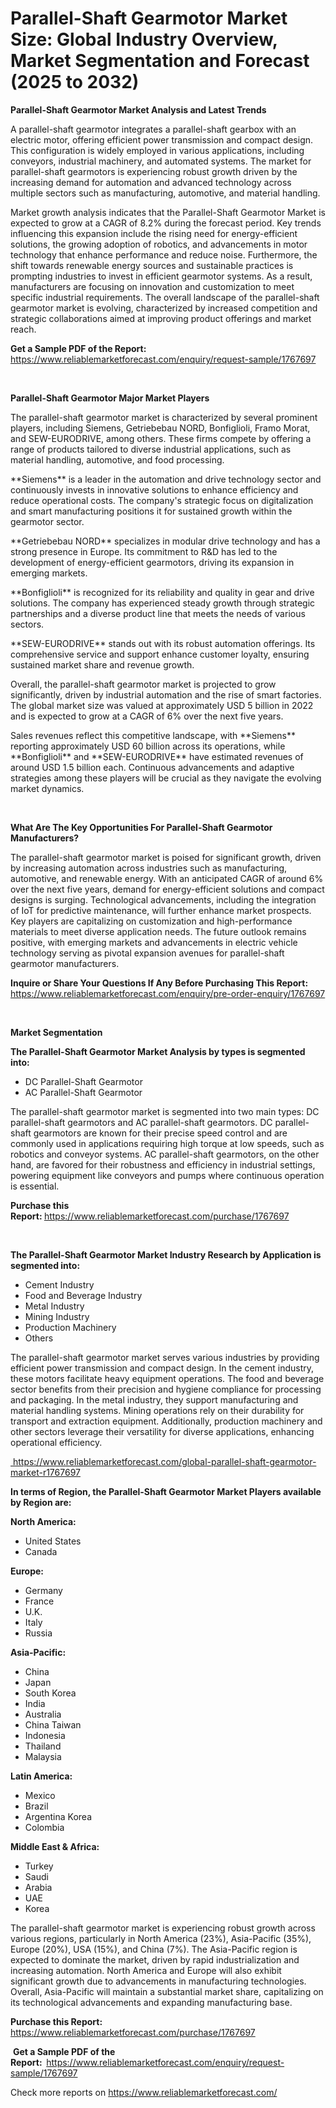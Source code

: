 <p><h1>Parallel-Shaft Gearmotor Market Size: Global Industry Overview, Market Segmentation and Forecast (2025 to 2032)</h1></p><p><strong>Parallel-Shaft Gearmotor Market Analysis and Latest Trends</strong></p>
<p><p>A parallel-shaft gearmotor integrates a parallel-shaft gearbox with an electric motor, offering efficient power transmission and compact design. This configuration is widely employed in various applications, including conveyors, industrial machinery, and automated systems. The market for parallel-shaft gearmotors is experiencing robust growth driven by the increasing demand for automation and advanced technology across multiple sectors such as manufacturing, automotive, and material handling.</p><p>Market growth analysis indicates that the Parallel-Shaft Gearmotor Market is expected to grow at a CAGR of 8.2% during the forecast period. Key trends influencing this expansion include the rising need for energy-efficient solutions, the growing adoption of robotics, and advancements in motor technology that enhance performance and reduce noise. Furthermore, the shift towards renewable energy sources and sustainable practices is prompting industries to invest in efficient gearmotor systems. As a result, manufacturers are focusing on innovation and customization to meet specific industrial requirements. The overall landscape of the parallel-shaft gearmotor market is evolving, characterized by increased competition and strategic collaborations aimed at improving product offerings and market reach.</p></p>
<p><strong>Get a Sample PDF of the Report:&nbsp;</strong> <a href="https://www.reliablemarketforecast.com/enquiry/request-sample/1767697?utm_campaign=2781&utm_medium=2&utm_source=Github&utm_content=ia&utm_term=11042025&utm_id=parallel-shaft-gearmotor">https://www.reliablemarketforecast.com/enquiry/request-sample/1767697</a></p>
<p>&nbsp;</p>
<p><strong>Parallel-Shaft Gearmotor Major Market Players</strong></p>
<p><p>The parallel-shaft gearmotor market is characterized by several prominent players, including Siemens, Getriebebau NORD, Bonfiglioli, Framo Morat, and SEW-EURODRIVE, among others. These firms compete by offering a range of products tailored to diverse industrial applications, such as material handling, automotive, and food processing.</p><p>**Siemens** is a leader in the automation and drive technology sector and continuously invests in innovative solutions to enhance efficiency and reduce operational costs. The company's strategic focus on digitalization and smart manufacturing positions it for sustained growth within the gearmotor sector.</p><p>**Getriebebau NORD** specializes in modular drive technology and has a strong presence in Europe. Its commitment to R&D has led to the development of energy-efficient gearmotors, driving its expansion in emerging markets.</p><p>**Bonfiglioli** is recognized for its reliability and quality in gear and drive solutions. The company has experienced steady growth through strategic partnerships and a diverse product line that meets the needs of various sectors.</p><p>**SEW-EURODRIVE** stands out with its robust automation offerings. Its comprehensive service and support enhance customer loyalty, ensuring sustained market share and revenue growth.</p><p>Overall, the parallel-shaft gearmotor market is projected to grow significantly, driven by industrial automation and the rise of smart factories. The global market size was valued at approximately USD 5 billion in 2022 and is expected to grow at a CAGR of 6% over the next five years.</p><p>Sales revenues reflect this competitive landscape, with **Siemens** reporting approximately USD 60 billion across its operations, while **Bonfiglioli** and **SEW-EURODRIVE** have estimated revenues of around USD 1.5 billion each. Continuous advancements and adaptive strategies among these players will be crucial as they navigate the evolving market dynamics.</p></p>
<p>&nbsp;</p>
<p><strong>What Are The Key Opportunities For Parallel-Shaft Gearmotor Manufacturers?</strong></p>
<p><p>The parallel-shaft gearmotor market is poised for significant growth, driven by increasing automation across industries such as manufacturing, automotive, and renewable energy. With an anticipated CAGR of around 6% over the next five years, demand for energy-efficient solutions and compact designs is surging. Technological advancements, including the integration of IoT for predictive maintenance, will further enhance market prospects. Key players are capitalizing on customization and high-performance materials to meet diverse application needs. The future outlook remains positive, with emerging markets and advancements in electric vehicle technology serving as pivotal expansion avenues for parallel-shaft gearmotor manufacturers.</p></p>
<p><strong>Inquire or Share Your Questions If Any Before Purchasing This Report:</strong> <a href="https://www.reliablemarketforecast.com/enquiry/pre-order-enquiry/1767697?utm_campaign=2781&utm_medium=2&utm_source=Github&utm_content=ia&utm_term=11042025&utm_id=parallel-shaft-gearmotor">https://www.reliablemarketforecast.com/enquiry/pre-order-enquiry/1767697</a></p>
<p>&nbsp;</p>
<p><strong>Market Segmentation</strong></p>
<p><strong>The Parallel-Shaft Gearmotor Market Analysis by types is segmented into:</strong></p>
<p><ul><li>DC Parallel-Shaft Gearmotor</li><li>AC Parallel-Shaft Gearmotor</li></ul></p>
<p><p>The parallel-shaft gearmotor market is segmented into two main types: DC parallel-shaft gearmotors and AC parallel-shaft gearmotors. DC parallel-shaft gearmotors are known for their precise speed control and are commonly used in applications requiring high torque at low speeds, such as robotics and conveyor systems. AC parallel-shaft gearmotors, on the other hand, are favored for their robustness and efficiency in industrial settings, powering equipment like conveyors and pumps where continuous operation is essential.</p></p>
<p><strong>Purchase this Report:&nbsp;</strong><a href="https://www.reliablemarketforecast.com/purchase/1767697?utm_campaign=2781&utm_medium=2&utm_source=Github&utm_content=ia&utm_term=11042025&utm_id=parallel-shaft-gearmotor">https://www.reliablemarketforecast.com/purchase/1767697</a></p>
<p>&nbsp;</p>
<p><strong>The Parallel-Shaft Gearmotor Market Industry Research by Application is segmented into:</strong></p>
<p><ul><li>Cement Industry</li><li>Food and Beverage Industry</li><li>Metal Industry</li><li>Mining Industry</li><li>Production Machinery</li><li>Others</li></ul></p>
<p><p>The parallel-shaft gearmotor market serves various industries by providing efficient power transmission and compact design. In the cement industry, these motors facilitate heavy equipment operations. The food and beverage sector benefits from their precision and hygiene compliance for processing and packaging. In the metal industry, they support manufacturing and material handling systems. Mining operations rely on their durability for transport and extraction equipment. Additionally, production machinery and other sectors leverage their versatility for diverse applications, enhancing operational efficiency.</p></p>
<p><a href="https://www.reliablemarketforecast.com/global-parallel-shaft-gearmotor-market-r1767697?utm_campaign=2781&utm_medium=2&utm_source=Github&utm_content=ia&utm_term=11042025&utm_id=parallel-shaft-gearmotor">&nbsp;https://www.reliablemarketforecast.com/global-parallel-shaft-gearmotor-market-r1767697</a></p>
<p><strong>In terms of Region, the Parallel-Shaft Gearmotor Market Players available by Region are:</strong></p>
<p>
    <p> <strong> North America: </strong>
        <ul>
            <li>United States</li>
            <li>Canada</li>
        </ul>
        </p> 
    <p> <strong> Europe: </strong>
        <ul>
            <li>Germany</li>
            <li>France</li>
            <li>U.K.</li>
            <li>Italy</li>
            <li>Russia</li>
        </ul>
        </p> 
    <p> <strong> Asia-Pacific: </strong>
        <ul>
            <li>China</li>
            <li>Japan</li>
            <li>South Korea</li>
            <li>India</li>
            <li>Australia</li>
            <li>China Taiwan</li>
            <li>Indonesia</li>
            <li>Thailand</li>
            <li>Malaysia</li>
        </ul>
        </p> 
    <p> <strong> Latin America: </strong>
        <ul>
            <li>Mexico</li>
            <li>Brazil</li>
            <li>Argentina Korea</li>
            <li>Colombia</li>
        </ul>
        </p> 
    <p> <strong> Middle East & Africa: </strong>
        <ul>
            <li>Turkey</li>
            <li>Saudi</li>
            <li>Arabia</li>
            <li>UAE</li>
            <li>Korea</li>
        </ul>
    </p>
    </p>
<p><p>The parallel-shaft gearmotor market is experiencing robust growth across various regions, particularly in North America (23%), Asia-Pacific (35%), Europe (20%), USA (15%), and China (7%). The Asia-Pacific region is expected to dominate the market, driven by rapid industrialization and increasing automation. North America and Europe will also exhibit significant growth due to advancements in manufacturing technologies. Overall, Asia-Pacific will maintain a substantial market share, capitalizing on its technological advancements and expanding manufacturing base.</p></p>
<p><strong>Purchase this Report: </strong><a href="https://www.reliablemarketforecast.com/purchase/1767697?utm_campaign=2781&utm_medium=2&utm_source=Github&utm_content=ia&utm_term=11042025&utm_id=parallel-shaft-gearmotor">https://www.reliablemarketforecast.com/purchase/1767697</a></p>
<p>&nbsp;<strong>Get a Sample PDF of the Report:&nbsp;&nbsp;</strong><a href="https://www.reliablemarketforecast.com/enquiry/request-sample/1767697?utm_campaign=2781&utm_medium=2&utm_source=Github&utm_content=ia&utm_term=11042025&utm_id=parallel-shaft-gearmotor">https://www.reliablemarketforecast.com/enquiry/request-sample/1767697</a></p>
<p><strong></strong></p>
<p>Check more reports on <a href="https://www.reliablemarketforecast.com/?utm_campaign=2781&utm_medium=2&utm_source=Github&utm_content=ia&utm_term=11042025&utm_id=parallel-shaft-gearmotor">https://www.reliablemarketforecast.com/</a></p>